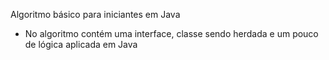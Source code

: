 Algoritmo básico para iniciantes em Java

- No algoritmo contém uma interface, classe sendo herdada e um pouco de lógica aplicada em Java
